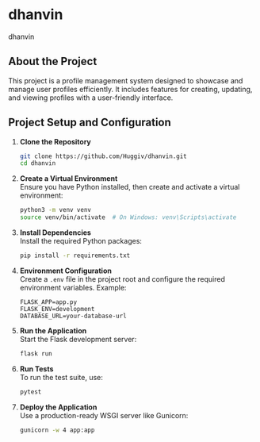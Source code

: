 # dhanvin

dhanvin

## About the Project

This project is a profile management system designed to showcase and manage user profiles efficiently. It includes features for creating, updating, and viewing profiles with a user-friendly interface.

## Project Setup and Configuration

1. **Clone the Repository**  
   ```bash
   git clone https://github.com/Huggiv/dhanvin.git
   cd dhanvin
   ```

2. **Create a Virtual Environment**  
   Ensure you have Python installed, then create and activate a virtual environment:  
   ```bash
   python3 -m venv venv
   source venv/bin/activate  # On Windows: venv\Scripts\activate
   ```

3. **Install Dependencies**  
   Install the required Python packages:  
   ```bash
   pip install -r requirements.txt
   ```

4. **Environment Configuration**  
   Create a `.env` file in the project root and configure the required environment variables. Example:  
   ```env
   FLASK_APP=app.py
   FLASK_ENV=development
   DATABASE_URL=your-database-url
   ```

5. **Run the Application**  
   Start the Flask development server:  
   ```bash
   flask run
   ```

6. **Run Tests**  
   To run the test suite, use:  
   ```bash
   pytest
   ```

7. **Deploy the Application**  
   Use a production-ready WSGI server like Gunicorn:  
   ```bash
   gunicorn -w 4 app:app
   ```
